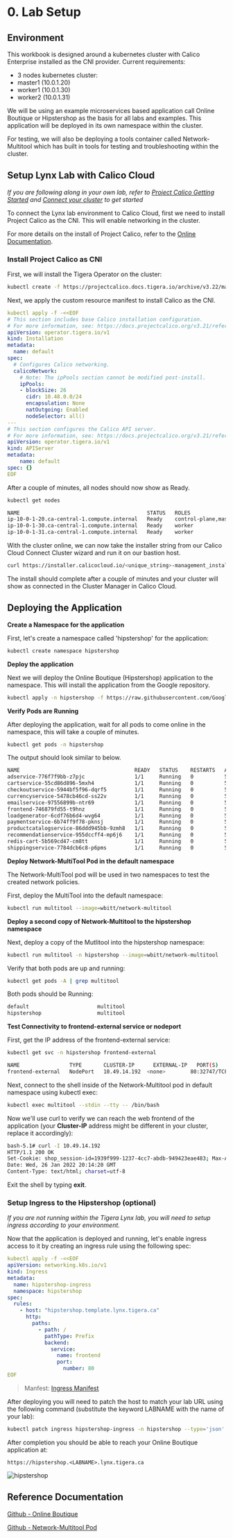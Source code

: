 # 0. Lab Setup

## Environment

This workbook is designed around a kubernetes cluster with Calico Enterprise installed as the CNI provider.
Current requirements:
* 3 nodes kubernetes cluster:
* master1 (10.0.1.20)
* worker1 (10.0.1.30)
* worker2 (10.0.1.31)

We will be using an example microservices based application call Online Boutique or Hipstershop as the basis for all labs and examples. This application will be deployed in its own namespace within the cluster.

For testing, we will also be deploying a tools container called Network-Multitool which has built in tools for testing and troubleshooting within the cluster.

## Setup Lynx Lab with Calico Cloud

*If you are following along in your own lab, refer to [Project Calico Getting Started](https://projectcalico.docs.tigera.io/getting-started/kubernetes/) and [Connect your cluster](https://docs.calicocloud.io/get-started/connect/) to get started*

To connect the Lynx lab environment to Calico Cloud, first we need to install Project Calico as the CNI. This will enable networking in the cluster.

For more details on the install of Project Calico, refer to the [Online Documentation](https://projectcalico.docs.tigera.io/getting-started/kubernetes/).

### Install Project Calico as CNI

First, we will install the Tigera Operator on the cluster:

```bash
kubectl create -f https://projectcalico.docs.tigera.io/archive/v3.22/manifests/tigera-operator.yaml
```

Next, we apply the custom resource manifest to install Calico as the CNI.

```yaml
kubectl apply -f -<<EOF
# This section includes base Calico installation configuration.
# For more information, see: https://docs.projectcalico.org/v3.21/reference/installation/api#operator.tigera.io/v1.Installation
apiVersion: operator.tigera.io/v1
kind: Installation
metadata:
  name: default
spec:
  # Configures Calico networking.
  calicoNetwork:
    # Note: The ipPools section cannot be modified post-install.
    ipPools:
    - blockSize: 26
      cidr: 10.48.0.0/24
      encapsulation: None
      natOutgoing: Enabled
      nodeSelector: all()
---
# This section configures the Calico API server.
# For more information, see: https://docs.projectcalico.org/v3.21/reference/installation/api#operator.tigera.io/v1.APIServer
apiVersion: operator.tigera.io/v1
kind: APIServer
metadata:
    name: default
spec: {}
EOF
```

After a couple of minutes, all nodes should now show as Ready.
```bash
kubectl get nodes
```
```bash
NAME                                         STATUS   ROLES                  AGE   VERSION
ip-10-0-1-20.ca-central-1.compute.internal   Ready    control-plane,master   9d    v1.21.7
ip-10-0-1-30.ca-central-1.compute.internal   Ready    worker                 9d    v1.21.7
ip-10-0-1-31.ca-central-1.compute.internal   Ready    worker                 9d    v1.21.7
```

With the cluster online, we can now take the installer string from our Calico Cloud Connect Cluster wizard and run it on our bastion host.
```bash
curl https://installer.calicocloud.io/<unique_string>-management_install.sh | bash
```

The install should complete after a couple of minutes and your cluster will show as connected in the Cluster Manager in Calico Cloud.



## Deploying the Application

**Create a Namespace for the application**

First, let's create a namespace called 'hipstershop' for the application:

```bash
kubectl create namespace hipstershop
```

**Deploy the application**

Next we will deploy the Online Boutique (Hipstershop) application to the namespace. This will install the application from the Google repository.

```bash
kubectl apply -n hipstershop -f https://raw.githubusercontent.com/GoogleCloudPlatform/microservices-demo/main/release/kubernetes-manifests.yaml
```


**Verify Pods are Running**

After deploying the application, wait for all pods to come online in the namespace, this will take a couple of minutes.
```bash
kubectl get pods -n hipstershop
```

The output should look similar to below.
```bash
NAME                                     READY   STATUS    RESTARTS   AGE
adservice-776f7f9bb-z7pjc                1/1     Running   0          50s
cartservice-55cd86d896-5mxh4             1/1     Running   0          51s
checkoutservice-5944bf5f96-dqrf5         1/1     Running   0          52s
currencyservice-5478cb46cd-ss22v         1/1     Running   0          51s
emailservice-97556899b-ntr69             1/1     Running   0          52s
frontend-746879fd55-t9hnz                1/1     Running   0          52s
loadgenerator-6cdf76b6d4-wvg64           1/1     Running   0          51s
paymentservice-6b74ff9f78-pknsj          1/1     Running   0          52s
productcatalogservice-86ddd945bb-9zmh8   1/1     Running   0          51s
recommendationservice-955dccff4-mp6j6    1/1     Running   0          52s
redis-cart-5b569cd47-cm8tt               1/1     Running   0          50s
shippingservice-7784dcb6c8-p6pms         1/1     Running   0          51s
```


**Deploy Network-MultiTool Pod in the default namespace**

The Network-MultiTool pod will be used in two namespaces to test the created network policies.

First, deploy the MultiTool into the default namespace:

```bash
kubectl run multitool --image=wbitt/network-multitool
```

**Deploy a second copy of Network-Multitool to the hipstershop namespace**

Next, deploy a copy of the Mutlitool into the hipstershop namespace:

```bash
kubectl run multitool -n hipstershop --image=wbitt/network-multitool
```

Verify that both pods are up and running:

```bash
kubectl get pods -A | grep multitool
```

Both pods should be Running:

```bash
default                      multitool                                        1/1     Running            0              12s
hipstershop                  multitool                                        1/1     Running            0              31m
```

**Test Connectivity to frontend-external service or nodeport**

First, get the IP address of the frontend-external service:
```bash
kubectl get svc -n hipstershop frontend-external
```
```bash
NAME                TYPE       CLUSTER-IP      EXTERNAL-IP   PORT(S)        AGE
frontend-external   NodePort   10.49.14.192  <none>        80:32747/TCP   4h50m
```

Next, connect to the shell inside of the Network-Multitool pod in default namespace using kubectl exec:
```bash
kubectl exec multitool --stdin --tty -- /bin/bash
```

Now we'll use curl to verify we can reach the web frontend of the application (your **Cluster-IP** address might be different in your cluster, replace it accordingly):
```bash
bash-5.1# curl -I 10.49.14.192
HTTP/1.1 200 OK
Set-Cookie: shop_session-id=1939f999-1237-4cc7-abdb-949423eae483; Max-Age=172800
Date: Wed, 26 Jan 2022 20:14:20 GMT
Content-Type: text/html; charset=utf-8
```
Exit the shell by typing **exit**.

### Setup Ingress to the Hipstershop (optional)

*If you are not running within the Tigera Lynx lab, you will need to setup ingress according to your environment.*

Now that the application is deployed and running, let's enable ingress access to it by creating an ingress rule using the following spec:
```yaml
kubectl apply -f -<<EOF
apiVersion: networking.k8s.io/v1
kind: Ingress
metadata:
  name: hipstershop-ingress
  namespace: hipstershop
spec:
  rules:
    - host: "hipstershop.template.lynx.tigera.ca"
      http:
        paths:
          - path: /
            pathType: Prefix
            backend:
              service:
                name: frontend
                port:
                  number: 80
EOF
```
>Manfest: [Ingress Manifest](manifests/0.2-hipstershop-ingress.yaml)

After deploying you will need to patch the host to match your lab URL using the following command (substitute the keyword LABNAME with the name of your lab):
```bash
kubectl patch ingress hipstershop-ingress -n hipstershop --type='json' -p='[{"op": "replace", "path":"/spec/rules/0/host", "value":"hipstershop.<LABNAME>.lynx.tigera.ca"}]'
```

After completion you should be able to reach your Online Boutique application at:

```
https://hipstershop.<LABNAME>.lynx.tigera.ca
```

![hipstershop](images/hipstershop.png)

## Reference Documentation

[Github - Online Boutique](https://github.com/GoogleCloudPlatform/microservices-demo)

[Github - Network-Multitool Pod](https://github.com/wbitt/Network-MultiTool)
